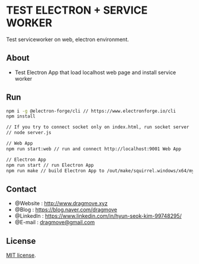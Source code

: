 # TEST ELECTRON + SERVICE WORKER
Test serviceworker on web, electron environment.

## About
* Test Electron App that load localhost web page and install service worker


## Run

```sh
npm i -g @electron-forge/cli // https://www.electronforge.io/cli
npm install

// If you try to connect socket only on index.html, run socket server
// node server.js

// Web App
npm run start:web // run and connect http://localhost:9001 Web App

// Electron App
npm run start // run Electron App
npm run make // build Electron App to /out/make/squirrel.windows/x64/my-app-0.0.1 Setup.exe file. install this file on windows env.
```


## Contact
* @Website : http://www.dragmove.xyz
* @Blog : https://blog.naver.com/dragmove
* @LinkedIn : https://www.linkedin.com/in/hyun-seok-kim-99748295/
* @E-mail : dragmove@gmail.com


## License
[MIT license](http://danro.mit-license.org/).